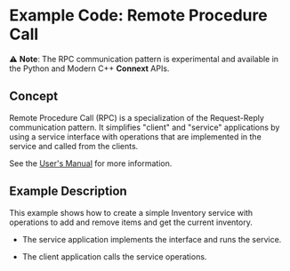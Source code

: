 # Example Code: Remote Procedure Call

:warning: **Note**: The RPC communication pattern is experimental and available
in the Python and Modern C++ **Connext** APIs.

## Concept

Remote Procedure Call (RPC) is a specialization of the Request-Reply
communication pattern. It simplifies "client" and "service" applications by
using a service interface with operations that are implemented in the service
and called from the clients.

See the [User's Manual](https://community.rti.com/static/documentation/connext-dds/7.2.0/doc/manuals/connext_dds_professional/users_manual/users_manual/RPC.htm)
for more information.

## Example Description

This example shows how to create a simple Inventory service with operations
to add and remove items and get the current inventory.

-   The service application implements the interface and runs the service.

-   The client application calls the service operations.
